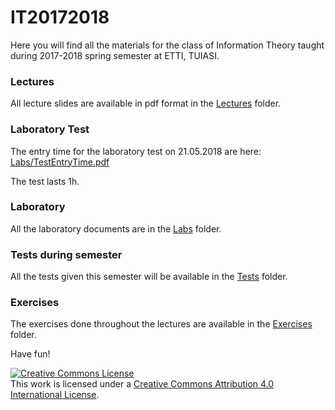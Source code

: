 # IT20172018

Here you will find all the materials for the class of Information Theory taught during 2017-2018
spring semester at ETTI, TUIASI.

### Lectures

All lecture slides are available in pdf format in the [Lectures](Lectures) folder.

### Laboratory Test

The entry time for the laboratory test on 21.05.2018 are here: [Labs/TestEntryTime.pdf](Labs/TestEntryTime.pdf)

The test lasts 1h.

### Laboratory
 
All the laboratory documents are in the [Labs](Labs) folder.

### Tests during semester

All the tests given this semester will be available in the [Tests](Tests) folder.

### Exercises

The exercises done throughout the lectures are available in the [Exercises](Exercises) folder.

Have fun!

<a rel="license" href="http://creativecommons.org/licenses/by/4.0/"><img alt="Creative Commons License" style="border-width:0" src="https://i.creativecommons.org/l/by/4.0/88x31.png" /></a><br />This work is licensed under a <a rel="license" href="http://creativecommons.org/licenses/by/4.0/">Creative Commons Attribution 4.0 International License</a>.

